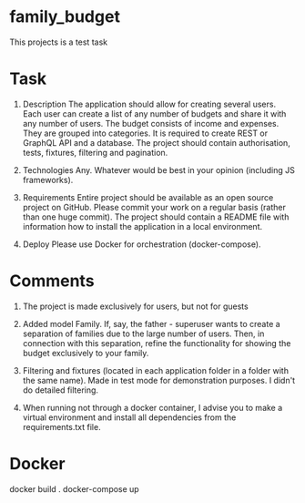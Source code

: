 # family_budget
This projects is a test task

# Task
1.	Description
The application should allow for creating several users. Each user can create a list of any number of budgets and share it with any number of users. 
The budget consists of income and expenses. They are grouped into categories. It is required to create REST or GraphQL API and a database. 
The project should contain authorisation, tests, fixtures, filtering and pagination.

2.	Technologies
Any. Whatever would be best in your opinion (including JS frameworks).

3.	Requirements
Entire project should be available as an open source project on GitHub. Please commit your work on a regular basis (rather than one huge commit). 
The project should contain a README file with information how to install the application in a local environment.

4.	Deploy
Please use Docker for orchestration (docker-compose).

# Comments
1. The project is made exclusively for users, but not for guests

2. Added model Family. If, say, the father - superuser wants to create a separation of families due to the large number of users. Then, in connection with this separation, refine the functionality for showing the budget exclusively to your family.

3. Filtering and fixtures (located in each application folder in a folder with the same name). Made in test mode for demonstration purposes. I didn't do detailed filtering.

4. When running not through a docker container, I advise you to make a virtual environment and install all dependencies from the requirements.txt file.

# Docker
docker build .
docker-compose up
